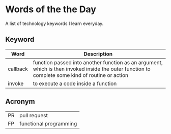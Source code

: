 # Words of the the Day

A list of technology keywords I learn everyday.

## Keyword

| Word     | Description                                                                                                                                      |
| -------- | ------------------------------------------------------------------------------------------------------------------------------------------------ |
| callback | function passed into another function as an argument, which is then invoked inside the outer function to complete some kind of routine or action |
| invoke   | to execute a code inside a function                                                                                                              |

## Acronym

|     |                        |
| --- | ---------------------- |
| PR  | pull request           |
| FP  | functional programming |
